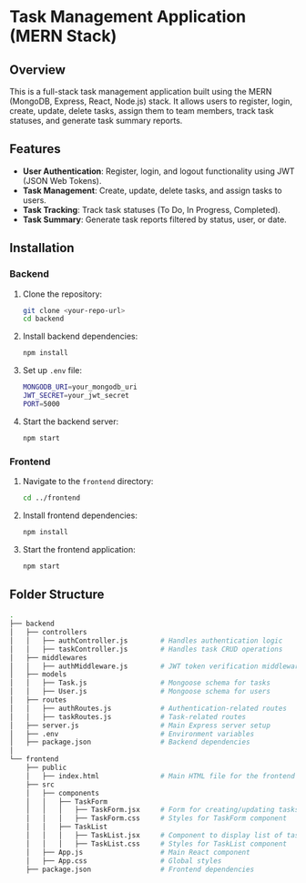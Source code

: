 # Task Management Application (MERN Stack)

## Overview
This is a full-stack task management application built using the MERN (MongoDB, Express, React, Node.js) stack. It allows users to register, login, create, update, delete tasks, assign them to team members, track task statuses, and generate task summary reports.

## Features
- **User Authentication**: Register, login, and logout functionality using JWT (JSON Web Tokens).
- **Task Management**: Create, update, delete tasks, and assign tasks to users.
- **Task Tracking**: Track task statuses (To Do, In Progress, Completed).
- **Task Summary**: Generate task reports filtered by status, user, or date.

## Installation

### Backend

1. Clone the repository:
    ```bash
    git clone <your-repo-url>
    cd backend
    ```

2. Install backend dependencies:
    ```bash
    npm install
    ```

3. Set up `.env` file:
    ```bash
    MONGODB_URI=your_mongodb_uri
    JWT_SECRET=your_jwt_secret
    PORT=5000
    ```

4. Start the backend server:
    ```bash
    npm start
    ```

### Frontend

1. Navigate to the `frontend` directory:
    ```bash
    cd ../frontend
    ```

2. Install frontend dependencies:
    ```bash
    npm install
    ```

3. Start the frontend application:
    ```bash
    npm start
    ```

## Folder Structure

```bash
.
├── backend
│   ├── controllers
│   │   ├── authController.js        # Handles authentication logic
│   │   ├── taskController.js        # Handles task CRUD operations
│   ├── middlewares
│   │   ├── authMiddleware.js        # JWT token verification middleware
│   ├── models
│   │   ├── Task.js                  # Mongoose schema for tasks
│   │   ├── User.js                  # Mongoose schema for users
│   ├── routes
│   │   ├── authRoutes.js            # Authentication-related routes
│   │   ├── taskRoutes.js            # Task-related routes
│   ├── server.js                    # Main Express server setup
│   ├── .env                         # Environment variables
│   ├── package.json                 # Backend dependencies
│
└── frontend
    ├── public
    │   ├── index.html               # Main HTML file for the frontend
    ├── src
    │   ├── components
    │   │   ├── TaskForm
    │   │   │   ├── TaskForm.jsx     # Form for creating/updating tasks
    │   │   │   ├── TaskForm.css     # Styles for TaskForm component
    │   │   ├── TaskList
    │   │   │   ├── TaskList.jsx     # Component to display list of tasks
    │   │   │   ├── TaskList.css     # Styles for TaskList component
    │   ├── App.js                   # Main React component
    │   ├── App.css                  # Global styles
    ├── package.json                 # Frontend dependencies
